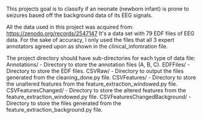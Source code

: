 This projects goal is to classify if an neonate (newborn infant) is prone to seizures based off the background data of its EEG signals.

All the data used in this project was acquired from: https://zenodo.org/records/2547147
It's a data set with 79 EDF files of EEG data. For the sake of accuracy, I only used the files that all 3 expert annotators agreed upon as shown in the clinical_infomration file.

The project directory should have sub-directories for each type of data file:
Annotations/ - Directory to store the annotation files (A, B, C).
EDFFiles/ - Directory to store the EDF files.
CSVRaw/ - Directory to output the files generated from the cleaning_done.py file.
CSVFeatures/ - Directory to store the unaltered features from the feature_extraction_windowed.py file.
CSVFeaturesChanged/ - Directory to store the altered features from the feature_extraction_windowed.py file.
CSVFeaturesChangedBackground/ - Directory to store the files generated from the feature_extraction_background.py file.
